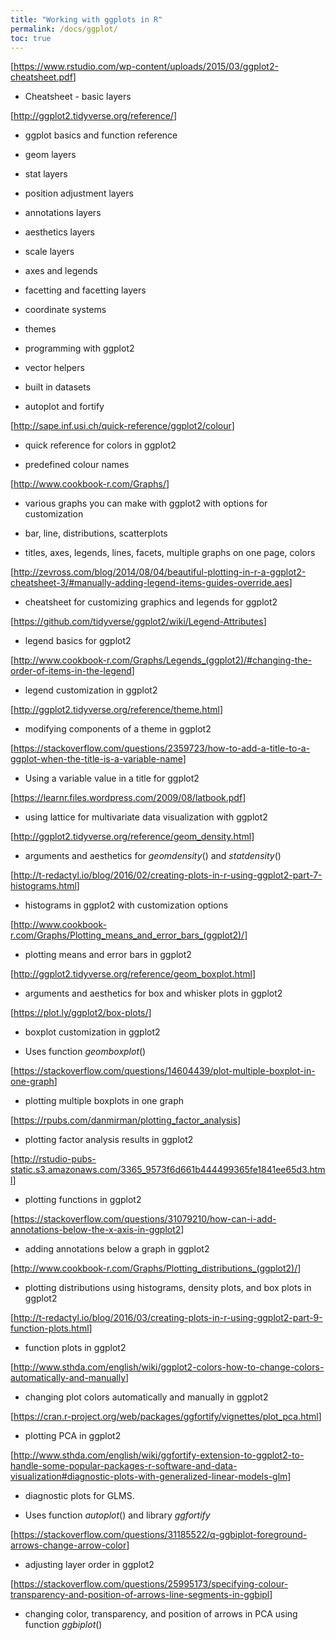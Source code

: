 ```yaml
---
title: "Working with ggplots in R"
permalink: /docs/ggplot/
toc: true
---
```



\[<https://www.rstudio.com/wp-content/uploads/2015/03/ggplot2-cheatsheet.pdf>\]

-   Cheatsheet - basic layers

\[<http://ggplot2.tidyverse.org/reference/>\]

-   ggplot basics and function reference

-   geom layers

-   stat layers

-   position adjustment layers

-   annotations layers

-   aesthetics layers

-   scale layers

-   axes and legends

-   facetting and facetting layers

-   coordinate systems

-   themes

-   programming with ggplot2

-   vector helpers

-   built in datasets

-   autoplot and fortify

\[<http://sape.inf.usi.ch/quick-reference/ggplot2/colour>\]

-   quick reference for colors in ggplot2

-   predefined colour names

\[<http://www.cookbook-r.com/Graphs/>\]

-   various graphs you can make with ggplot2 with options for customization

-   bar, line, distributions, scatterplots

-   titles, axes, legends, lines, facets, multiple graphs on one page, colors

\[<http://zevross.com/blog/2014/08/04/beautiful-plotting-in-r-a-ggplot2-cheatsheet-3/#manually-adding-legend-items-guides-override.aes>\]

-   cheatsheet for customizing graphics and legends for ggplot2

\[<https://github.com/tidyverse/ggplot2/wiki/Legend-Attributes>\]

-   legend basics for ggplot2

\[<http://www.cookbook-r.com/Graphs/Legends_(ggplot2)/#changing-the-order-of-items-in-the-legend>\]

-   legend customization in ggplot2

\[<http://ggplot2.tidyverse.org/reference/theme.html>\]

-   modifying components of a theme in ggplot2

\[<https://stackoverflow.com/questions/2359723/how-to-add-a-title-to-a-ggplot-when-the-title-is-a-variable-name>\]

-   Using a variable value in a title for ggplot2

\[<https://learnr.files.wordpress.com/2009/08/latbook.pdf>\]

-   using lattice for multivariate data visualization with ggplot2

\[<http://ggplot2.tidyverse.org/reference/geom_density.html>\]

-   arguments and aesthetics for *geomdensity*() and *statdensity*()

\[<http://t-redactyl.io/blog/2016/02/creating-plots-in-r-using-ggplot2-part-7-histograms.html>\]

-   histograms in ggplot2 with customization options

\[<http://www.cookbook-r.com/Graphs/Plotting_means_and_error_bars_(ggplot2)/>\]

-   plotting means and error bars in ggplot2

\[<http://ggplot2.tidyverse.org/reference/geom_boxplot.html>\]

-   arguments and aesthetics for box and whisker plots in ggplot2

\[<https://plot.ly/ggplot2/box-plots/>\]

-   boxplot customization in ggplot2

-   Uses function *geomboxplot*()

\[<https://stackoverflow.com/questions/14604439/plot-multiple-boxplot-in-one-graph>\]

-   plotting multiple boxplots in one graph

\[<https://rpubs.com/danmirman/plotting_factor_analysis>\]

-   plotting factor analysis results in ggplot2

\[<http://rstudio-pubs-static.s3.amazonaws.com/3365_9573f6d661b444499365fe1841ee65d3.html>\]

-   plotting functions in ggplot2

\[<https://stackoverflow.com/questions/31079210/how-can-i-add-annotations-below-the-x-axis-in-ggplot2>\]

-   adding annotations below a graph in ggplot2

\[<http://www.cookbook-r.com/Graphs/Plotting_distributions_(ggplot2)/>\]

-   plotting distributions using histograms, density plots, and box plots in ggplot2

\[<http://t-redactyl.io/blog/2016/03/creating-plots-in-r-using-ggplot2-part-9-function-plots.html>\]

-   function plots in ggplot2

\[<http://www.sthda.com/english/wiki/ggplot2-colors-how-to-change-colors-automatically-and-manually>\]

-   changing plot colors automatically and manually in ggplot2

\[<https://cran.r-project.org/web/packages/ggfortify/vignettes/plot_pca.html>\]

-   plotting PCA in ggplot2

\[<http://www.sthda.com/english/wiki/ggfortify-extension-to-ggplot2-to-handle-some-popular-packages-r-software-and-data-visualization#diagnostic-plots-with-generalized-linear-models-glm>\]

-   diagnostic plots for GLMS.

-   Uses function *autoplot*() and library *ggfortify*

\[<https://stackoverflow.com/questions/31185522/q-ggbiplot-foreground-arrows-change-arrow-color>\]

-   adjusting layer order in ggplot2

\[<https://stackoverflow.com/questions/25995173/specifying-colour-transparency-and-position-of-arrows-line-segments-in-ggbipl>\]

-   changing color, transparency, and position of arrows in PCA using function *ggbiplot*()

